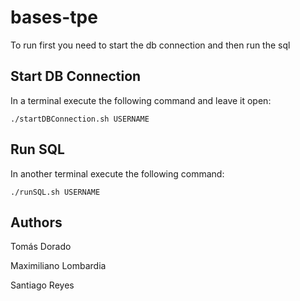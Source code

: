 # bases-tpe

To run first you need to start the db connection and then run the sql

## Start DB Connection

In a terminal execute the following command and leave it open:

`./startDBConnection.sh USERNAME`

## Run SQL

In another terminal execute the following command:

`./runSQL.sh USERNAME`

## Authors

Tomás Dorado

Maximiliano Lombardia

Santiago Reyes